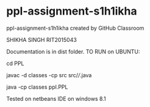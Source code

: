 # ppl-assignment-s1h1ikha
ppl-assignment-s1h1ikha created by GitHub Classroom

SHIKHA SINGH
RIT2015043

Documentation is in dist folder.
TO RUN on UBUNTU:

cd PPL

javac -d classes -cp src src/*/*.java 

java -cp classes ppl.PPL                

Tested on netbeans IDE on windows 8.1
